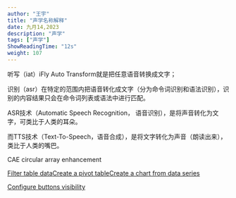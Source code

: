```yaml
---
author: "王宇"
title: "声学名称解释"
date: 九月14,2023
description: "声学"
tags: ["声学"]
ShowReadingTime: "12s"
weight: 107
---
```

听写（iat）iFly Auto Transform就是把任意语音转换成文字；

识别（asr）在特定的范围内把语音转化成文字（分为命令词识别和语法识别），识别的内容结果只会在命令词列表或语法中进行匹配。

ASR技术（Automa​ti​​​c Speech Recognition，​ ​语音识别​​），是将声音转化为文字，可类比于人类的耳朵。

而TTS技术（Text-To-Speech，语音合成），是将文字转化为声音（朗读出来），类比于人类的嘴巴。

CAE circular array enhancement

[Filter table data](#)[Create a pivot table](#)[Create a chart from data series](#)

[Configure buttons visibility](/users/tfac-settings.action)
